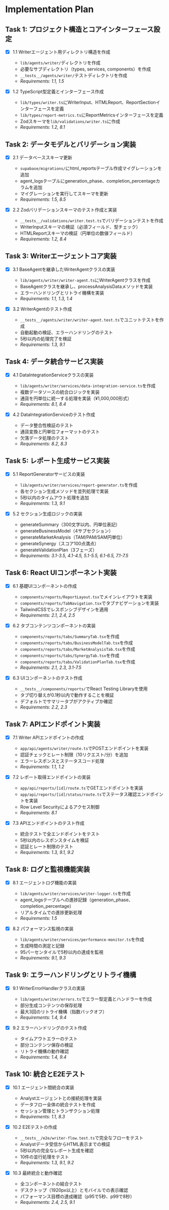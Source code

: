 # Implementation Plan

## Task 1: プロジェクト構造とコアインターフェース設定
- [x] 1.1 Writerエージェント用ディレクトリ構造を作成
  - `lib/agents/writer/`ディレクトリを作成
  - 必要なサブディレクトリ（types, services, components）を作成
  - `__tests__/agents/writer/`テストディレクトリを作成
  - _Requirements: 1.1, 1.5_

- [x] 1.2 TypeScript型定義とインターフェース作成
  - `lib/types/writer.ts`にWriterInput、HTMLReport、ReportSectionインターフェースを定義
  - `lib/types/report-metrics.ts`にReportMetricsインターフェースを定義
  - Zodスキーマを`lib/validations/writer.ts`に作成
  - _Requirements: 1.2, 8.1_

## Task 2: データモデルとバリデーション実装
- [x] 2.1 データベーススキーマ更新
  - `supabase/migrations/`にhtml_reportsテーブル作成マイグレーションを追加
  - agent_logsテーブルにgeneration_phase、completion_percentageカラムを追加
  - マイグレーションを実行してスキーマを更新
  - _Requirements: 1.5, 8.5_

- [x] 2.2 Zodバリデーションスキーマのテスト作成と実装
  - `__tests__/validations/writer.test.ts`でバリデーションテストを作成
  - WriterInputスキーマの検証（必須フィールド、型チェック）
  - HTMLReportスキーマの検証（円単位の数値フィールド）
  - _Requirements: 1.2, 8.4_

## Task 3: Writerエージェントコア実装
- [x] 3.1 BaseAgentを継承したWriterAgentクラスの実装
  - `lib/agents/writer/writer-agent.ts`にWriterAgentクラスを作成
  - BaseAgentクラスを継承し、processAnalysisDataメソッドを実装
  - エラーハンドリングとリトライ機構を実装
  - _Requirements: 1.1, 1.3, 1.4_

- [x] 3.2 WriterAgentのテスト作成
  - `__tests__/agents/writer/writer-agent.test.ts`でユニットテストを作成
  - 自動起動の検証、エラーハンドリングのテスト
  - 5秒以内の処理完了を検証
  - _Requirements: 1.3, 9.1_

## Task 4: データ統合サービス実装
- [x] 4.1 DataIntegrationServiceクラスの実装
  - `lib/agents/writer/services/data-integration-service.ts`を作成
  - 複数データソースの統合ロジックを実装
  - 通貨を円単位に統一する処理を実装（¥1,000,000形式）
  - _Requirements: 8.1, 8.4_

- [x] 4.2 DataIntegrationServiceのテスト作成
  - データ整合性検証のテスト
  - 通貨変換と円単位フォーマットのテスト
  - 欠落データ処理のテスト
  - _Requirements: 8.2, 8.3_

## Task 5: レポート生成サービス実装
- [x] 5.1 ReportGeneratorサービスの実装
  - `lib/agents/writer/services/report-generator.ts`を作成
  - 各セクション生成メソッドを並列処理で実装
  - 5秒以内のタイムアウト処理を追加
  - _Requirements: 1.3, 9.1_

- [x] 5.2 セクション生成ロジックの実装
  - generateSummary（300文字以内、円単位表記）
  - generateBusinessModel（4サブセクション）
  - generateMarketAnalysis（TAM/PAM/SAM円単位）
  - generateSynergy（スコア100点満点）
  - generateValidationPlan（3フェーズ）
  - _Requirements: 3.1-3.5, 4.1-4.5, 5.1-5.5, 6.1-6.5, 7.1-7.5_

## Task 6: React UIコンポーネント実装
- [x] 6.1 基礎UIコンポーネントの作成
  - `components/reports/ReportLayout.tsx`でメインレイアウトを実装
  - `components/reports/TabNavigation.tsx`でタブナビゲーションを実装
  - TailwindCSSでレスポンシブデザインを適用
  - _Requirements: 2.1, 2.4, 2.5_

- [x] 6.2 タブコンテンツコンポーネントの実装
  - `components/reports/tabs/SummaryTab.tsx`を作成
  - `components/reports/tabs/BusinessModelTab.tsx`を作成
  - `components/reports/tabs/MarketAnalysisTab.tsx`を作成
  - `components/reports/tabs/SynergyTab.tsx`を作成
  - `components/reports/tabs/ValidationPlanTab.tsx`を作成
  - _Requirements: 2.1, 2.3, 3.1-7.5_

- [x] 6.3 UIコンポーネントのテスト作成
  - `__tests__/components/reports/`でReact Testing Libraryを使用
  - タブ切り替えが0.1秒以内で動作することを検証
  - デフォルトでサマリータブがアクティブか確認
  - _Requirements: 2.2, 2.3_

## Task 7: APIエンドポイント実装
- [x] 7.1 Writer APIエンドポイントの作成
  - `app/api/agents/writer/route.ts`でPOSTエンドポイントを実装
  - 認証チェックとレート制限（10リクエスト/分）を追加
  - エラーレスポンスとステータスコード処理
  - _Requirements: 1.1, 1.2_

- [x] 7.2 レポート取得エンドポイントの実装
  - `app/api/reports/[id]/route.ts`でGETエンドポイントを実装
  - `app/api/reports/[id]/status/route.ts`でステータス確認エンドポイントを実装
  - Row Level Securityによるアクセス制御
  - _Requirements: 8.1_

- [x] 7.3 APIエンドポイントのテスト作成
  - 統合テストで全エンドポイントをテスト
  - 5秒以内のレスポンスタイムを検証
  - 認証とレート制限のテスト
  - _Requirements: 1.3, 9.1, 9.2_

## Task 8: ログと監視機能実装
- [x] 8.1 エージェントログ機能の実装
  - `lib/agents/writer/services/writer-logger.ts`を作成
  - agent_logsテーブルへの進捗記録（generation_phase、completion_percentage）
  - リアルタイムでの進捗更新処理
  - _Requirements: 1.5_

- [x] 8.2 パフォーマンス監視の実装
  - `lib/agents/writer/services/performance-monitor.ts`を作成
  - 生成時間の測定と記録
  - 95パーセンタイルで5秒以内の達成を監視
  - _Requirements: 9.1, 9.3_

## Task 9: エラーハンドリングとリトライ機構
- [x] 9.1 WriterErrorHandlerクラスの実装
  - `lib/agents/writer/errors.ts`でエラー型定義とハンドラーを作成
  - 部分生成コンテンツの保存処理
  - 最大3回のリトライ機構（指数バックオフ）
  - _Requirements: 1.4, 9.4_

- [x] 9.2 エラーハンドリングのテスト作成
  - タイムアウトエラーのテスト
  - 部分コンテンツ保存の検証
  - リトライ機構の動作確認
  - _Requirements: 1.4, 9.4_

## Task 10: 統合とE2Eテスト
- [x] 10.1 エージェント間統合の実装
  - Analystエージェントとの接続処理を実装
  - データフロー全体の統合テストを作成
  - セッション管理とトランザクション処理
  - _Requirements: 1.1, 8.3_

- [x] 10.2 E2Eテストの作成
  - `__tests__/e2e/writer-flow.test.ts`で完全なフローをテスト
  - Analystデータ受信からHTML表示までの検証
  - 5秒以内の完全なレポート生成を確認
  - 10件の並行処理をテスト
  - _Requirements: 1.3, 9.1, 9.2_

- [x] 10.3 最終統合と動作確認
  - 全コンポーネントの結合テスト
  - デスクトップ（1920px以上）とモバイルでの表示確認
  - パフォーマンス目標の達成確認（p95で5秒、p99で8秒）
  - _Requirements: 2.4, 2.5, 9.1_